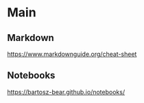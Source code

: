 # Main

## Markdown

<https://www.markdownguide.org/cheat-sheet>

## Notebooks

<https://bartosz-bear.github.io/notebooks/>

